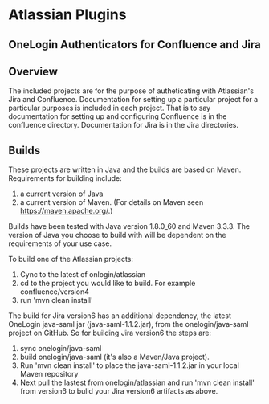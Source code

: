 # Atlassian Plugins
## OneLogin Authenticators for Confluence and Jira

Overview
-----
The included projects are for the purpose of autheticating with Atlassian's Jira and Confluence. 
Documentation for setting up a particular project for a particular purposes is included in each project. 
That is to say documentation for setting up and configuring Confluence is in the confluence directory. 
Documentation for Jira is in the Jira directories.


Builds
-----
These projects are written in Java and the builds are based on Maven. Requirements for building include:

1. a current version of Java
2. a current version of Maven. (For details on Maven seen https://maven.apache.org/.)

Builds have been tested with Java version 1.8.0_60 and Maven 3.3.3. The version of Java you choose to build with will be dependent on the requirements of your use case.

To build one of the Atlassian projects:

1. Cync to the latest of onlogin/atlassian
2. cd to the project you would like to build. For example confluence/version4
3. run 'mvn clean install'


The build for Jira version6 has an additional dependency, the latest OneLogin java-saml jar (java-saml-1.1.2.jar), from the onelogin/java-saml project on GitHub. So for building Jira version6 the steps are: 

1. sync onelogin/java-saml
2. build onelogin/java-saml (it's also a Maven/Java project). 
3. Run 'mvn clean install' to place the java-saml-1.1.2.jar in your local Maven repository
4. Next pull the lastest from onelogin/atlassian and run 'mvn clean install' from version6 to bulid your Jira version6 artifacts as above.

